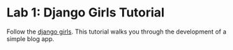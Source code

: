 # Lab 1: Django Girls Tutorial

Follow the [django girls](https://tutorial.djangogirls.org/en/). This tutorial walks you through the development of a simple blog app.
